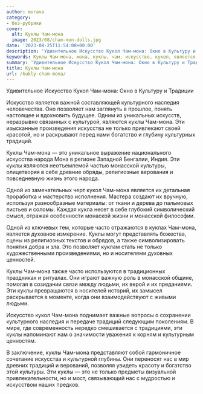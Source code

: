 ```yaml
---
author: morava
category:
- без-рубрики
cover:
  alt: Куклы Чам-мона
  image: 2023/08/cham-mon-dolls.jpg
date: '2023-08-25T11:54:08+00:00'
description: 'Удивительное Искусство Кукол Чам-мона: Окно в Культуру и Традиции Искусство является важной составляющей культурного наследия человечества. Оно позволяет...'
keywords: Куклы Чам-мона, мона, куклы, чам, искусство, кукол, является, искусства, только, традиций, это, монасской, культурного, наследия, позволяет, нам
summary: 'Удивительное Искусство Кукол Чам-мона: Окно в Культуру и Традиции Искусство является важной составляющей культурного наследия человечества. Оно позволяет...'
title: Куклы Чам-мона
url: /kukly-cham-mona/
---
```


Удивительное Искусство Кукол Чам-мона: Окно в Культуру и Традиции

Искусство является важной составляющей культурного наследия человечества. Оно позволяет нам заглянуть в прошлое, понять настоящее и вдохновить будущее. Одним из уникальных искусств, неразрывно связанных с культурой, являются куклы Чам-мона. Эти изысканные произведения искусства не только привлекают своей красотой, но и раскрывают перед нами богатство и глубину культурных традиций.

Куклы Чам-мона — это уникальное выражение национального искусства народа Мона в регионе Западной Бенгалии, Индия. Эти куклы являются неотъемлемой частью монасской культуры, олицетворяя в себе древние обряды, религиозные верования и повседневную жизнь этого народа.

Одной из замечательных черт кукол Чам-мона является их детальная проработка и мастерство исполнения. Мастера создают их вручную, используя разнообразные материалы: от ткани и дерева до пальмовых листьев и соломы. Каждая кукла несет в себе глубокий символический смысл, отражая особенности монаской жизни и монасской философии.

Одной из ключевых тем, которые часто отражаются в куклах Чам-мона, является духовное измерение. Куклы могут представлять божества, сцены из религиозных текстов и обрядов, а также символизировать понятия добра и зла. Это позволяет куклам стать не только художественными произведениями, но и носителями духовных ценностей.

Куклы Чам-мона также часто используются в традиционных праздниках и ритуалах. Они играют важную роль в монасской общине, помогая в созидании связи между людьми, их верой и их преданиями. Эти куклы превращаются в носителей историй, их замысел раскрывается в моменте, когда они взаимодействуют с живыми людьми.

Искусство кукол Чам-мона поднимает важные вопросы о сохранении культурного наследия и передаче традиций следующим поколениям. В мире, где современность нередко смешивается с традициями, эти куклы напоминают нам о значимости уважения к корням и культурным ценностям.

В заключение, куклы Чам-мона представляют собой гармоничное сочетание искусства и культурной глубины. Они переносят нас в мир древних традиций и верований, позволяя увидеть красоту и богатство этой культуры. Эти куклы — это не только предметы визуальной привлекательности, но и мост, связывающий нас с мудростью и искусством наших предков.